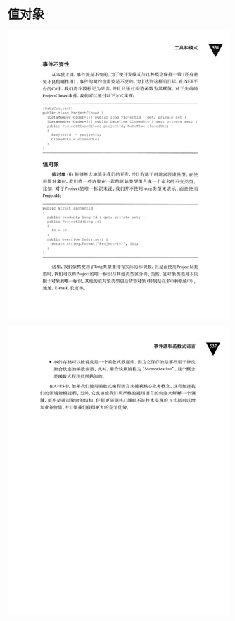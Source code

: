 # 值对象 

<div align = "center"><img src = "images/000247.jpg"/></div>
  <p class="calibre1"><a id="calibre_link-568"></a><img src="images/000410.jpg" alt="Image 568" class="calibre2" /></p>    